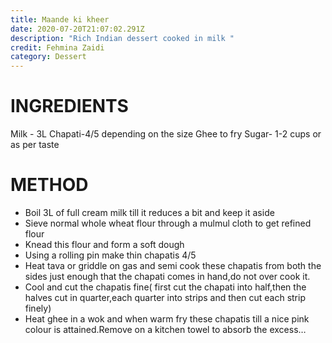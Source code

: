 ```yaml
---
title: Maande ki kheer
date: 2020-07-20T21:07:02.291Z
description: "Rich Indian dessert cooked in milk "
credit: Fehmina Zaidi
category: Dessert
---
```



# INGREDIENTS 
Milk - 3L 
Chapati-4/5 depending on the size
Ghee to fry
Sugar- 1-2 cups or as per taste

# METHOD
- Boil 3L of full cream milk till it reduces a bit and keep it aside
- Sieve normal whole wheat flour through a mulmul cloth to get refined flour
- Knead this flour and form a soft dough
- Using a rolling pin make thin chapatis 4/5 
- Heat tava or griddle on gas and semi cook these chapatis from both the sides just enough that the chapati comes in hand,do not over cook it.
- Cool and cut the chapatis fine( first cut the chapati into half,then the halves cut in quarter,each quarter into strips and then cut each strip finely) 
- Heat ghee in a wok and when warm fry these chapatis till a nice pink colour is attained.Remove on a kitchen towel to absorb the excess…
